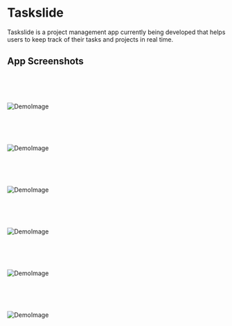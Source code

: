 # Taskslide

Taskslide is a project management app currently being developed that helps users to keep track of their tasks and projects in real time.

## App Screenshots
 
<br>
<br>
<br>

![DemoImage](https://raw.githubusercontent.com/norbertkross/taskslide/main/imgs/img2.jpeg)

<br>
<br>
<br>

![DemoImage](https://raw.githubusercontent.com/norbertkross/taskslide/main/imgs/img1.jpeg)

<br>
<br>
<br>

![DemoImage](https://raw.githubusercontent.com/norbertkross/taskslide/main/imgs/img3.jpeg)

<br>
<br>
<br>

![DemoImage](https://raw.githubusercontent.com/norbertkross/taskslide/main/imgs/img4.jpeg)

<br>
<br>
<br>

![DemoImage](https://raw.githubusercontent.com/norbertkross/taskslide/main/imgs/img5.jpeg)

<br>
<br>
<br>

![DemoImage](https://raw.githubusercontent.com/norbertkross/taskslide/main/imgs/img6.jpeg)


